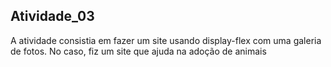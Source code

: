 ## Atividade_03

A atividade consistia em fazer um site usando display-flex com uma galeria de fotos. No caso, fiz um site que ajuda na adoção de animais